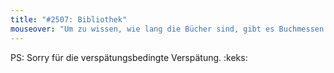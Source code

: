 ```yaml
---
title: "#2507: Bibliothek"
mouseover: "Um zu wissen, wie lang die Bücher sind, gibt es Buchmessen."
---
```


PS:
Sorry für die verspätungsbedingte Verspätung.
:keks:
